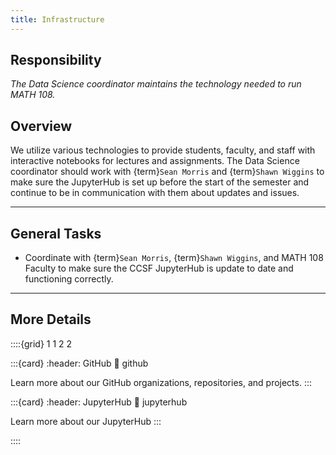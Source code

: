```yaml
---
title: Infrastructure
---
```


## Responsibility
_The Data Science coordinator maintains the technology needed to run MATH 108._

## Overview
We utilize various technologies to provide students, faculty, and staff with interactive notebooks for lectures and assignments. The Data Science coordinator should work with {term}`Sean Morris` and {term}`Shawn Wiggins` to make sure the JupyterHub is set up before the start of the semester and continue to be in communication with them about updates and issues.

---

## General Tasks
- Coordinate with {term}`Sean Morris`, {term}`Shawn Wiggins`, and MATH 108 Faculty to make sure the CCSF JupyterHub is update to date and functioning correctly.

---

## More Details

::::{grid} 1 1 2 2

:::{card}
:header: GitHub 
:link: github

Learn more about our GitHub organizations, repositories, and projects.
:::

:::{card}
:header: JupyterHub
:link: jupyterhub

Learn more about our JupyterHub
:::


::::